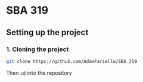 # SBA 319

## Setting up the project
### 1. Cloning the project
```bash
git clone https://github.com/AdamFariello/SBA_319
```
Then <code>cd</code> into the repository